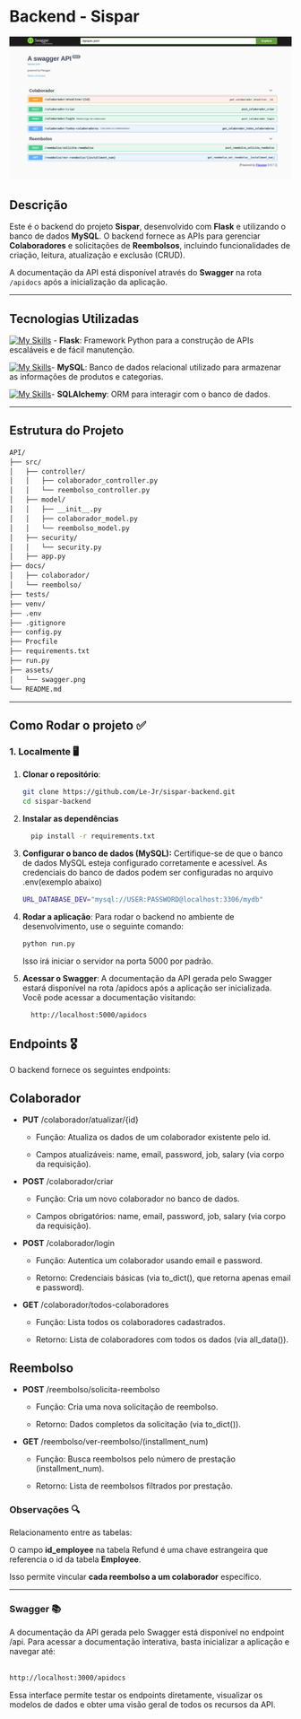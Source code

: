 # Backend - Sispar

![Screenshot](./assets/swagger.png)

## Descrição

Este é o backend do projeto **Sispar**, desenvolvido com **Flask** e utilizando o banco de dados **MySQL**. O backend fornece as APIs para gerenciar **Colaboradores** e solicitações de **Reembolsos**, incluindo funcionalidades de criação, leitura, atualização e exclusão (CRUD).

A documentação da API está disponível através do **Swagger** na rota `/apidocs` após a inicialização da aplicação.

---

## Tecnologias Utilizadas

[![My Skills](https://skillicons.dev/icons?i=flask&theme=light)](https://skillicons.dev) - **Flask**: Framework Python para a construção de APIs escaláveis e de fácil manutenção.

[![My Skills](https://skillicons.dev/icons?i=mysql&theme=light)](https://skillicons.dev)- **MySQL**: Banco de dados relacional utilizado para armazenar as informações de produtos e categorias.

[![My Skills](https://skillicons.dev/icons?i=sqlalchemy&theme=light)](https://skillicons.dev)- **SQLAlchemy**: ORM para interagir com o banco de dados.

---

## Estrutura do Projeto

```bash
API/
├── src/
│   ├── controller/
│   │   ├── colaborador_controller.py
│   │   └── reembolso_controller.py
│   ├── model/
│   │   ├── __init__.py
│   │   ├── colaborador_model.py
│   │   └── reembolso_model.py
│   ├── security/
│   │   └── security.py
│   ├── app.py
├── docs/
│   ├── colaborador/
│   └── reembolso/
├── tests/
├── venv/
├── .env
├── .gitignore
├── config.py
├── Procfile
├── requirements.txt
├── run.py
├── assets/
│   └── swagger.png
└── README.md


```

---

## Como Rodar o projeto ✅

### 1. Localmente 🖥️

1. **Clonar o repositório**:

   ```bash
   git clone https://github.com/Le-Jr/sispar-backend.git
   cd sispar-backend
   ```

2. **Instalar as dependências**

   ```bash
     pip install -r requirements.txt
   ```

3. **Configurar o banco de dados (MySQL):** Certifique-se de que o banco de dados MySQL esteja configurado corretamente e acessível. As credenciais do banco de dados podem ser configuradas no arquivo .env(exemplo abaixo)

   ```bash
   URL_DATABASE_DEV="mysql://USER:PASSWORD@localhost:3306/mydb"
   ```

4. **Rodar a aplicação**: Para rodar o backend no ambiente de desenvolvimento, use o seguinte comando:

   ```bash
   python run.py
   ```

   Isso irá iniciar o servidor na porta 5000 por padrão.

5. **Acessar o Swagger**: A documentação da API gerada pelo Swagger estará disponível na rota /apidocs após a aplicação ser inicializada. Você pode acessar a documentação visitando:

   ```bash
     http://localhost:5000/apidocs
   ```

## Endpoints 🎖️

O backend fornece os seguintes endpoints:

## Colaborador

- **PUT** /colaborador/atualizar/{id}

  - Função: Atualiza os dados de um colaborador existente pelo id.

  - Campos atualizáveis: name, email, password, job, salary (via corpo da requisição).

- **POST** /colaborador/criar

  - Função: Cria um novo colaborador no banco de dados.

  - Campos obrigatórios: name, email, password, job, salary (via corpo da requisição).

- **POST** /colaborador/login

  - Função: Autentica um colaborador usando email e password.

  - Retorno: Credenciais básicas (via to_dict(), que retorna apenas email e password).

- **GET** /colaborador/todos-colaboradores

  - Função: Lista todos os colaboradores cadastrados.

  - Retorno: Lista de colaboradores com todos os dados (via all_data()).

## Reembolso

- **POST** /reembolso/solicita-reembolso

  - Função: Cria uma nova solicitação de reembolso.

  - Retorno: Dados completos da solicitação (via to_dict()).

- **GET** /reembolso/ver-reembolso/(installment_num)

  - Função: Busca reembolsos pelo número de prestação (installment_num).

  - Retorno: Lista de reembolsos filtrados por prestação.

### Observações 🔍

Relacionamento entre as tabelas:

O campo **id_employee** na tabela Refund é uma chave estrangeira que referencia o id da tabela **Employee**.

Isso permite vincular **cada reembolso a um colaborador** específico.

---

### Swagger 📚

A documentação da API gerada pelo Swagger está disponível no endpoint /api. Para acessar a documentação interativa, basta inicializar a aplicação e navegar até:

```bash

http://localhost:3000/apidocs

```

Essa interface permite testar os endpoints diretamente, visualizar os modelos de dados e obter uma visão geral de todos os recursos da API.
